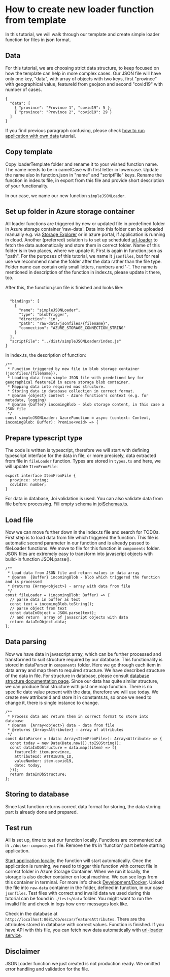 # How to create new loader function from template

In this tutorial, we will walk through our template and create simple loader function for files in json format.

## Data

For this tutorial, we are choosing strict data structure, to keep focused on how the template can help in more complex cases.
Our JSON file will have only one key, "data", with array of objects with two keys, first "province" with geographical value, featureId from geojson and second "covid19" with number of cases.

```
{
  "data": [
    { "province": "Province 1", "covid19": 5 },
    { "province": "Province 2", "covid19": 29 }
  ]
}
```

If you find previous paragraph confusing, please check [how to run application with own data](./run-application-with-own-data.md) tutorial.

## Copy template

Copy loaderTemplate folder and rename it to your wished function name. The name needs to be in camelCase with first letter in lowercase. Update the name also in function.json in "name" and "scriptFile" keys. Rename the function in index.ts file, in export from this file and provide short description of your functionality.

In our case, we name our new function `simpleJSONLoader`.

## Set up folder in Azure storage container

All loader functions are triggered by new or updated file in predefined folder in Azure storage container 'raw-data'. Data into this folder can be uploaded manually e.g. via [Storage Explorer](../../development/development.md#setup-microsoft-azure-storage-explorer) or in azure portal, if application is running in cloud. Another (preferred) solution is to set up scheduled [url-loader](../../services/url-loader.md) to fetch the data automatically and store them in correct folder.
Name of this folder is in two places, where we update it. First is again in function.json as "path". For the purposes of this tutorial, we name it `jsonfiles`, but for real use we recommend name the folder after the data rather than the file type. Folder name can contain only small letters, numbers and '-'.
The name is mentioned in description of the function in index.ts, please update it there, too.

After this, the function.json file is finished and looks like:

```

  "bindings": [
    {
      "name": "simpleJSONLoader",
      "type": "blobTrigger",
      "direction": "in",
      "path": "raw-data/jsonfiles/{filename}",
      "connection": "AZURE_STORAGE_CONNECTION_STRING"
    }
  ],
  "scriptFile": "../dist/simpleJSONLoader/index.js"
}
```

In index.ts, the description of function:

```
/**
 * Function triggered by new file in blob storage container (jsonfiles/{filename}).
 * Loading data from simple JSON file with predefined key for geographical featureId in azure storage blob container.
 * Mapping data into required mas structure.
 * Storing data in database collection in correct format.
 * @param {object} context - Azure function's context (e.g. for metadata, logging)
 * @param {buffer} incomingBlob - blob storage content, in this case a JSON file
 */
const simpleJSONLoader: AzureFunction = async (context: Context, incomingBlob: Buffer): Promise<void> => {
```

## Prepare typescript type

The code is written is typescript, therefore we will start with defining typescript interface for the data in file, or more precisely, data extracted from file in `fileLoader` function. Types are stored in `types.ts` and here, we will update `ItemFromFile`:

```
export interface ItemFromFile {
  province: string;
  covid19: number;
}
```

For data in database, Joi validation is used. You can also validate data from file before processing. Fill empty schema in [joiSchemas.ts](../../../functions/loaderTemplate/joiSchemas.ts).

## Load file

Now we can move further down in the index.ts file and search for TODOs. First step is to load data from file which triggered the function. This file is automatic second parameter in our function and is already passed to fileLoader functions. We move to file for this function in `components` folder.
JSON files are extremely easy to transform into javascript objects with build-in function JSON.parse().

```
/**
 * Load data from JSON file and return values in data array
 * @param  {Buffer} incomingBlob - blob which triggered the function and is processed
 * @returns {Array<object>} - array with data from file
 */
const fileLoader = (incomingBlob: Buffer) => {
  // parse data in buffer as text
  const text = incomingBlob.toString();
  // parse object from text
  const dataInObject = JSON.parse(text);
  // and return  array of javascript objects with data
  return dataInObject.data;
};
```

## Data parsing

Now we have data in javascript array, which can be further processed and transformed to suit structure required by our database. This functionality is stored in dataParser in `components` folder.
Here we go through each item in data array and map them to required structure.
We have described structure of the data in file. For structure in database, please consult [database structure documentation page](../../data-structures/in-database.md). Since our data has quite similar structure, we can produce final structure with just one map function. There is no specific date value present with the data, therefore we will use today. We create new attributeId and store it in constants.ts, so once we need to change it, there is single instance to change.

```
/**
 * Process data and return them in correct format to store into database
 * @param  {Array<object>} data - data from file
 * @returns {Array<Attribute>} - array of attributes
 */
const dataParser = (data: Array<ItemFromFile>): Array<Attribute> => {
  const today = new Date(Date.now()).toISOString();
  const dataInDbStructure = data.map((item) => ({
    featureId: item.province,
    attributeId: ATTRIBUTE_ID,
    valueNumber: item.covid19,
    date: today,
  }));
  return dataInDbStructure;
};
```

## Storing to database

Since last function returns correct data format for storing, the data storing part is already done and prepared.

## Test run

All is set up, time to test our function locally.
Functions are commented out in `./docker-compose.yml` file. Remove the #s in 'function' part before starting application.

[Start application locally](../../getting-started/run-application.md); the function will start automatically. Once the application is running, we need to trigger this function with correct file in correct folder in Azure Storage Container. When we run it locally, the storage is also docker container on local machine. We can see logs from this container in terminal. For more info check [Development/Docker](../../development/development.md#docker). Upload the file into `raw-data` container in the folder, defined in function, in our case `jsonfiles`. Test files with correct and invalid data we used during this tutorial can be found in `./tests/data` folder. You might want to run the invalid file and check in logs how error messages look like.

Check in the database at `http://localhost:8081/db/oscar/featureAttributes`. There are the attributes stored in database with correct values.
Function is finished.
If you have API with this file, you can fetch new data automatically with [url-loader service](../../services/url-loader.md).

## Disclaimer

JSONLoader function we just created is not production ready. We omitted error handling and validation for the file.
